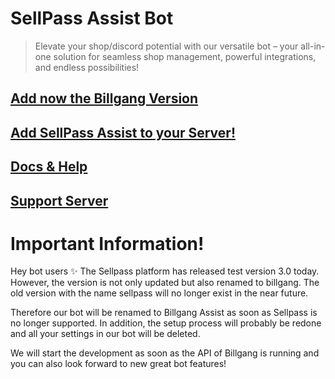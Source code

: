 # SellPass Assist Bot 

> Elevate your shop/discord potential with our versatile bot – your all-in-one solution for seamless shop management, powerful integrations, and endless possibilities!

## [Add now the Billgang Version](https://discord.com/oauth2/authorize?client_id=1251463417307336714&permissions=0&integration_type=0&scope=bot+applications.commands)

## [Add SellPass Assist to your Server!](https://discord.com/api/oauth2/authorize?client_id=1208759133868662784&permissions=8&scope=bot+applications.commands)
## [Docs & Help](https://whoisnico.github.io/SellPass-Assist-Bot-Page/#/intro)
## [Support Server](https://discord.gg/XrshPNYJ7h)

# Important Information!

Hey bot users ✨
The Sellpass platform has released test version 3.0 today. However, the version is not only updated but also renamed to billgang. The old version with the name sellpass will no longer exist in the near future. 

Therefore our bot will be renamed to Billgang Assist as soon as Sellpass is no longer supported. In addition, the setup process will probably be redone and all your settings in our bot will be deleted. 

We will start the development as soon as the API of Billgang is running and you can also look forward to new great bot features!
